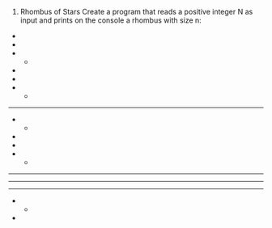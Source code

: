 1.	Rhombus of Stars
Create a program that reads a positive integer N as input and prints on the console a rhombus with size n:

 *
  
 *
* *
 *
 
  *
 * *
* * *
 * *
  *
  
   *
  * *
 * * *
* * * *
 * * *
  * *
   *
